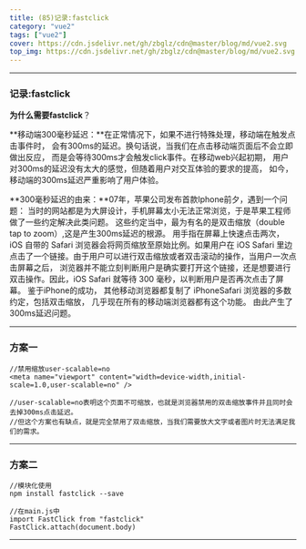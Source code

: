 ```yaml
---
title: (85)记录:fastclick
category: "vue2"
tags: ["vue2"]
cover: https://cdn.jsdelivr.net/gh/zbglz/cdn@master/blog/md/vue2.svg
top_img: https://cdn.jsdelivr.net/gh/zbglz/cdn@master/blog/md/vue2.svg
---
```


***

### 记录:fastclick

**为什么需要fastclick**？

**移动端300毫秒延迟：**在正常情况下，如果不进行特殊处理，移动端在触发点击事件时， 会有300ms的延迟。换句话说，当我们在点击移动端页面后不会立即做出反应， 而是会等待300ms才会触发click事件。在移动web兴起初期， 用户对300ms的延迟没有太大的感觉，但随着用户对交互体验的要求的提高， 如今，移动端的300ms延迟严重影响了用户体验。

**300毫秒延迟的由来：**07年，苹果公司发布首款Iphone前夕，遇到一个问题： 当时的网站都是为大屏设计，手机屏幕太小无法正常浏览，于是苹果工程师做了一些约定解决此类问题。 这些约定当中，最为有名的是双击缩放（double tap to zoom）,这是产生300ms延迟的根源。 用手指在屏幕上快速点击两次，iOS 自带的 Safari 浏览器会将网页缩放至原始比例。如果用户在 iOS Safari 里边点击了一个链接。由于用户可以进行双击缩放或者双击滚动的操作，当用户一次点击屏幕之后， 浏览器并不能立刻判断用户是确实要打开这个链接，还是想要进行双击操作。因此，iOS Safari 就等待 300 毫秒，以判断用户是否再次点击了屏幕。 鉴于iPhone的成功， 其他移动浏览器都复制了 iPhoneSafari 浏览器的多数约定，包括双击缩放， 几乎现在所有的移动端浏览器都有这个功能。 由此产生了300ms延迟问题。

***

### 方案一


    //禁用缩放user-scalable=no
    <meta name="viewport" content="width=device-width,initial-scale=1.0,user-scalable=no" />
    
    //user-scalable=no表明这个页面不可缩放，也就是浏览器禁用的双击缩放事件并且同时会去掉300ms点击延迟。
    //但这个方案也有缺点，就是完全禁用了双击缩放，当我们需要放大文字或者图片时无法满足我们的需求。


***

### 方案二


    //模块化使用
    npm install fastclick --save
    
    //在main.js中
    import FastClick from "fastclick"
    FastClick.attach(document.body)


***